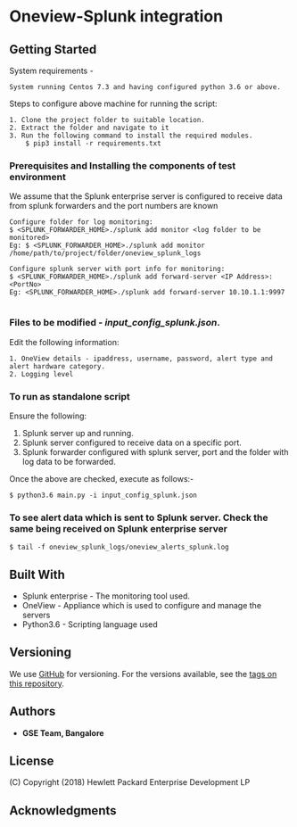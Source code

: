 # Oneview-Splunk integration

## Getting Started

System requirements - 

```
System running Centos 7.3 and having configured python 3.6 or above.
```

Steps to configure above machine for running the script:
```
1. Clone the project folder to suitable location. 
2. Extract the folder and navigate to it
3. Run the following command to install the required modules. 
	$ pip3 install -r requirements.txt

```
### Prerequisites and Installing the components of test environment

We assume that the Splunk enterprise server is configured to receive data from splunk forwarders and the port numbers are known
```	
Configure folder for log monitoring:
$ <SPLUNK_FORWARDER_HOME>./splunk add monitor <log folder to be monitored>
Eg: $ <SPLUNK_FORWARDER_HOME>./splunk add monitor /home/path/to/project/folder/oneview_splunk_logs
	
Configure splunk server with port info for monitoring:
$ <SPLUNK_FORWARDER_HOME>./splunk add forward-server <IP Address>:<PortNo>
Eg: <SPLUNK_FORWARDER_HOME>./splunk add forward-server 10.10.1.1:9997
	
```

### Files to be modified - ***input_config_splunk.json***.

Edit the following information:
```
1. OneView details - ipaddress, username, password, alert type and alert hardware category.
2. Logging level
```



### To run as standalone script

Ensure the following:
1. Splunk server up and running. 
2. Splunk server configured to receive data on a specific port. 
3. Splunk forwarder configured with splunk server, port and the folder with log data to be forwarded. 

Once the above are checked, execute as follows:-

```
$ python3.6 main.py -i input_config_splunk.json
```

### To see alert data which is sent to Splunk server. Check the same being received on Splunk enterprise server

`$ tail -f oneview_splunk_logs/oneview_alerts_splunk.log`

	
## Built With

* Splunk enterprise - The monitoring tool used.
* OneView - Appliance which is used to configure and manage the servers
* Python3.6 - Scripting language used


## Versioning

We use [GitHub](http://github.org/) for versioning. For the versions available, see the [tags on this repository](https://github.com/your/project/tags). 

## Authors

* **GSE Team, Bangalore** 

## License

(C) Copyright (2018) Hewlett Packard Enterprise Development LP

## Acknowledgments

